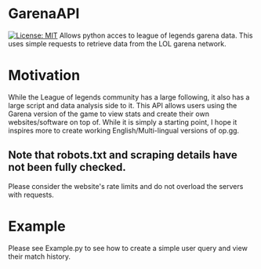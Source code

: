 # GarenaAPI
[![License: MIT](https://img.shields.io/badge/License-MIT-yellow.svg)](https://opensource.org/licenses/MIT)
Allows python acces to league of legends garena data. This uses simple requests to retrieve data from the LOL garena network.

# Motivation
While the League of legends community has a large following, it also has a large script and data analysis side to it. This API allows users using the Garena version of the game
to view stats and create their own websites/software on top of. While it is simply a starting point, I hope it inspires more to create working English/Multi-lingual versions of op.gg. 

## Note that robots.txt and scraping details have not been fully checked.
Please consider the website's rate limits and do not overload the servers with requests.


# Example
Please see Example.py to see how to create a simple user query and view their match history.
